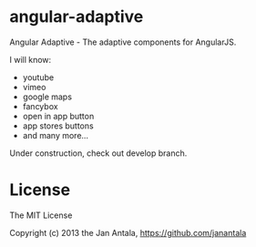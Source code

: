 angular-adaptive
================

Angular Adaptive - The adaptive components for AngularJS.

I will know:
* youtube
* vimeo
* google maps
* fancybox
* open in app button
* app stores buttons
* and many more...

Under construction, check out develop branch.

License
======================

The MIT License

Copyright (c) 2013 the Jan Antala, https://github.com/janantala
